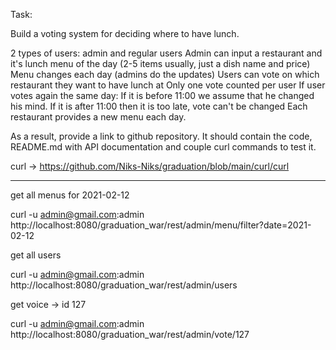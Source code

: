 Task:

Build a voting system for deciding where to have lunch.

2 types of users: admin and regular users Admin can input a restaurant and it's lunch menu of the day (2-5 items
usually, just a dish name and price)
Menu changes each day (admins do the updates)
Users can vote on which restaurant they want to have lunch at Only one vote counted per user If user votes again the
same day:
If it is before 11:00 we assume that he changed his mind. If it is after 11:00 then it is too late, vote can't be
changed Each restaurant provides a new menu each day.

As a result, provide a link to github repository. It should contain the code, README.md with API documentation and
couple curl commands to test it.

curl -> https://github.com/Niks-Niks/graduation/blob/main/curl/curl

___________________________________________________________________

get all menus for 2021-02-12

curl -u admin@gmail.com:admin http://localhost:8080/graduation_war/rest/admin/menu/filter?date=2021-02-12

get all users

curl -u admin@gmail.com:admin http://localhost:8080/graduation_war/rest/admin/users

get voice -> id 127

curl -u admin@gmail.com:admin http://localhost:8080/graduation_war/rest/admin/vote/127